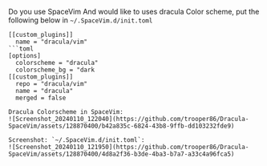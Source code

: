 Do you use SpaceVim And would like to uses dracula Color scheme, put the
following below in `~/.SpaceVim.d/init.toml` 

```
[[custom_plugins]]
  name = "dracula/vim"
```toml
[options]
  colorscheme = "dracula"
  colorscheme_bg = "dark
[[custom_plugins]]
  repo = "dracula/vim"
  name = "dracula"
  merged = false

Dracula Colorscheme in SpaceVim:
![Screenshot_20240110_122040](https://github.com/trooper86/Dracula-SpaceVim/assets/128870400/b42a835c-6824-43b8-9ffb-dd103232fde9)

Screenshot: `~/.SpaceVim.d/init.toml`:
![Screenshot_20240110_121950](https://github.com/trooper86/Dracula-SpaceVim/assets/128870400/4d8a2f36-b3de-4ba3-b7a7-a33c4a96fca5)
